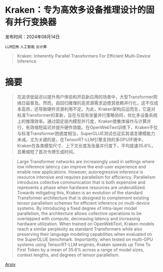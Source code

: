 # Kraken：专为高效多设备推理设计的固有并行变换器

发布时间：2024年08月14日

`LLM应用` `人工智能` `云计算`

> Kraken: Inherently Parallel Transformers For Efficient Multi-Device Inference

# 摘要

> 在追求低延迟以提升用户体验和开启新应用的场景中，大型Transformer网络日益普及。然而，自回归推理的高资源需求迫使其依赖并行化，这不仅成本高昂，还导致硬件资源利用不足。为此，Kraken架构应运而生，它是对标准Transformer的革新，旨在与现有张量并行策略协同，优化多设备系统上的推理效率。通过固定层内模型并行度，Kraken使集体操作与计算并行，有效缩短延迟并提升硬件效能。在OpenWebText训练下，Kraken不仅与标准Transformer困惑度相当，SuperGLUE测试也证实其语言建模能力未减。尤为关键的是，在TensorRT-LLM引擎支持的多GPU环境中，Kraken在各类模型尺寸、上下文长度及张量并行度下，平均提速35.6%，显著缩短了首次令牌生成时间。

> Large Transformer networks are increasingly used in settings where low inference latency can improve the end-user experience and enable new applications. However, autoregressive inference is resource intensive and requires parallelism for efficiency. Parallelism introduces collective communication that is both expensive and represents a phase when hardware resources are underutilized. Towards mitigating this, Kraken is an evolution of the standard Transformer architecture that is designed to complement existing tensor parallelism schemes for efficient inference on multi-device systems. By introducing a fixed degree of intra-layer model parallelism, the architecture allows collective operations to be overlapped with compute, decreasing latency and increasing hardware utilization. When trained on OpenWebText, Kraken models reach a similar perplexity as standard Transformers while also preserving their language modeling capabilities when evaluated on the SuperGLUE benchmark. Importantly, when tested on multi-GPU systems using TensorRT-LLM engines, Kraken speeds up Time To First Token by a mean of 35.6% across a range of model sizes, context lengths, and degrees of tensor parallelism.

[Arxiv](https://arxiv.org/abs/2408.07802)